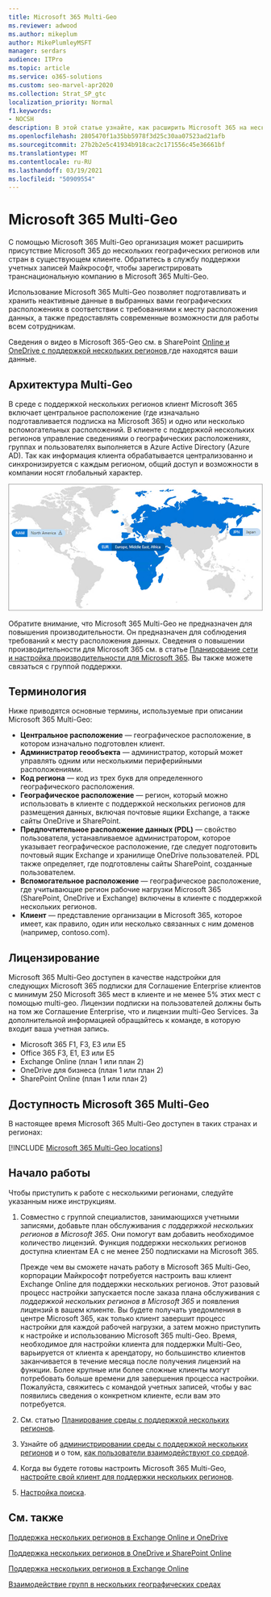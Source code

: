 ```yaml
---
title: Microsoft 365 Multi-Geo
ms.reviewer: adwood
ms.author: mikeplum
author: MikePlumleyMSFT
manager: serdars
audience: ITPro
ms.topic: article
ms.service: o365-solutions
ms.custom: seo-marvel-apr2020
ms.collection: Strat_SP_gtc
localization_priority: Normal
f1.keywords:
- NOCSH
description: В этой статье узнайте, как расширить Microsoft 365 на несколько географических регионов с помощью Microsoft 365-Geo.
ms.openlocfilehash: 2805470f1a35bb5978f3d25c30aa07523ad21afb
ms.sourcegitcommit: 27b2b2e5c41934b918cac2c171556c45e36661bf
ms.translationtype: MT
ms.contentlocale: ru-RU
ms.lasthandoff: 03/19/2021
ms.locfileid: "50909554"
---
```

# <a name="microsoft-365-multi-geo"></a>Microsoft 365 Multi-Geo

С помощью Microsoft 365 Multi-Geo организация может расширить присутствие Microsoft 365 до нескольких географических регионов или стран в существующем клиенте. Обратитесь в службу поддержки учетных записей Майкрософт, чтобы зарегистрировать транснациональную компанию в Microsoft 365 Multi-Geo.
  
Использование Microsoft 365 Multi-Geo позволяет подготавливать и хранить неактивные данные в выбранных вами географических расположениях в соответствии с требованиями к месту расположения данных, а также предоставлять современные возможности для работы всем сотрудникам.

Сведения о видео в Microsoft 365-Geo см. в SharePoint [Online и OneDrive с поддержкой нескольких регионов,](https://www.youtube.com/watch?v=Do9U3JuROhk)где находятся ваши данные.

## <a name="multi-geo-architecture"></a>Архитектура Multi-Geo

В среде с поддержкой нескольких регионов клиент Microsoft 365 включает центральное расположение (где изначально подготавливается подписка на Microsoft 365) и одно или несколько вспомогательных расположений. В клиенте с поддержкой нескольких регионов управление сведениями о географических расположениях, группах и пользователях выполняется в Azure Active Directory (Azure AD). Так как информация клиента обрабатывается централизованно и синхронизируется с каждым регионом, общий доступ и возможности в компании носят глобальный характер.

![Снимок экрана: карта нескольких регионов в Центре администрирования SharePoint](../media/multi-geo-world-map.png)

Обратите внимание, что Microsoft 365 Multi-Geo не предназначен для повышения производительности. Он предназначен для соблюдения требований к месту расположения данных. Сведения о повышении производительности для Microsoft 365 см. в статье [Планирование сети и настройка производительности для Microsoft 365](https://support.office.com/article/e5f1228c-da3c-4654-bf16-d163daee8848). Вы также можете связаться с группой поддержки.

## <a name="terminology"></a>Терминология

Ниже приводятся основные термины, используемые при описании Microsoft 365 Multi-Geo:

- **Центральное расположение** — географическое расположение, в котором изначально подготовлен клиент.
- **Администратор геообъекта** — администратор, который может управлять одним или несколькими периферийными расположениями.
- **Код региона** — код из трех букв для определенного географического расположения.
- **Географическое расположение** — регион, который можно использовать в клиенте с поддержкой нескольких регионов для размещения данных, включая почтовые ящики Exchange, а также сайты OneDrive и SharePoint.
- **Предпочтительное расположение данных (PDL)** — свойство пользователя, устанавливаемое администратором, которое указывает географическое расположение, где следует подготовить почтовый ящик Exchange и хранилище OneDrive пользователей. PDL также определяет, где подготовлены сайты SharePoint, созданные пользователем.
- **Вспомогательное расположение** — географическое расположение, где учитывающие регион рабочие нагрузки Microsoft 365 (SharePoint, OneDrive и Exchange) включены в клиенте с поддержкой нескольких регионов.
- **Клиент** — представление организации в Microsoft 365, которое имеет, как правило, один или несколько связанных с ним доменов (например, contoso.com).

## <a name="licensing"></a>Лицензирование

Microsoft 365 Multi-Geo доступен в качестве надстройки для следующих Microsoft 365 подписки для Соглашение Enterprise клиентов с минимум 250 Microsoft 365 мест в клиенте и не менее 5% этих мест с помощью multi-geo. Лицензии подписки на пользователей должны быть на том же Соглашение Enterprise, что и лицензии multi-Geo Services. За дополнительной информацией обращайтесь к команде, в которую входит ваша учетная запись.

- Microsoft 365 F1, F3, E3 или E5
- Office 365 F3, E1, E3 или E5
- Exchange Online (план 1 или план 2)
- OneDrive для бизнеса (план 1 или план 2)
- SharePoint Online (план 1 или план 2)

## <a name="microsoft-365-multi-geo-availability"></a>Доступность Microsoft 365 Multi-Geo

В настоящее время Microsoft 365 Multi-Geo доступен в таких странах и регионах:

[!INCLUDE [Microsoft 365 Multi-Geo locations](../includes/microsoft-365-multi-geo-locations.md)]

## <a name="getting-started"></a>Начало работы

Чтобы приступить к работе с несколькими регионами, следуйте указанным ниже инструкциям.

1. Совместно с группой специалистов, занимающихся учетными записями, добавьте план обслуживания _с поддержкой нескольких регионов в Microsoft 365_. Они помогут вам добавить необходимое количество лицензий. Функция поддержки нескольких регионов доступна клиентам EA с не менее 250 подписками на Microsoft 365.

   Прежде чем вы сможете начать работу в Microsoft 365 Multi-Geo, корпорации Майкрософт потребуется настроить ваш клиент Exchange Online для поддержки нескольких регионов. Этот разовый процесс настройки запускается после заказа плана обслуживания с *поддержкой нескольких регионов в Microsoft 365* и появления лицензий в вашем клиенте. Вы будете получать уведомления в [](https://support.office.com/article/38FB3333-BFCC-4340-A37B-DEDA509C2093) центре Microsoft 365, как только клиент завершит процесс настройки для каждой рабочей нагрузки, а затем можно приступить к настройке и использованию Microsoft 365 multi-Geo. Время, необходимое для настройки клиента для поддержки Multi-Geo, варьируется от клиента к арендатору, но большинство клиентов заканчивается в течение месяца после получения лицензий на функции. Более крупные или более сложные клиенты могут потребовать больше времени для завершения процесса настройки. Пожалуйста, свяжитесь с командой учетных записей, чтобы у вас появились сведения о конкретном клиенте, если вам это потребуется.

2. См. статью [Планирование среды с поддержкой нескольких регионов](plan-for-multi-geo.md).

3. Узнайте об [администрировании среды с поддержкой нескольких регионов](administering-a-multi-geo-environment.md) и о том, [как пользователи взаимодействуют со средой](multi-geo-user-experience.md).

4. Когда вы будете готовы настроить Microsoft 365 Multi-Geo, [настройте свой клиент для поддержки нескольких регионов](multi-geo-tenant-configuration.md).

5. [Настройка поиска](configure-search-for-multi-geo.md).

## <a name="see-also"></a>См. также

[Поддержка нескольких регионов в Exchange Online и OneDrive](https://Aka.ms/GoMultiGeo)

[Поддержка нескольких регионов в OneDrive и SharePoint Online](multi-geo-capabilities-in-onedrive-and-sharepoint-online-in-microsoft-365.md)

[Поддержка нескольких регионов в Exchange Online](multi-geo-capabilities-in-exchange-online.md)

[Взаимодействие групп в нескольких географических средах](/microsoftteams/teams-experience-o365odb-spo-multi-geo)